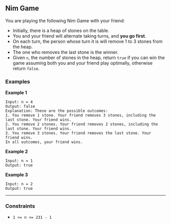 ## Nim Game

You are playing the following Nim Game with your friend:

- Initially, there is a heap of stones on the table.
- You and your friend will alternate taking turns, and **you go first**.
- On each turn, the person whose turn it is will remove 1 to 3 stones from the heap.
- The one who removes the last stone is the winner.
- Given `n`, the number of stones in the heap, return `true` if you can win the game assuming both you and your friend play optimally, otherwise return `false`.

### Examples

**Example 1**

```text
Input: n = 4
Output: false
Explanation: These are the possible outcomes:
1. You remove 1 stone. Your friend removes 3 stones, including the last stone. Your friend wins.
2. You remove 2 stones. Your friend removes 2 stones, including the last stone. Your friend wins.
3. You remove 3 stones. Your friend removes the last stone. Your friend wins.
In all outcomes, your friend wins.
```

**Example 2**

```text
Input: n = 1
Output: true
```

**Example 3**

```text
Input: n = 2
Output: true
```

---

### Constraints

- `1 <= n <= 231 - 1`